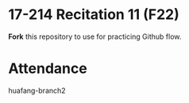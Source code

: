 # 17-214 Recitation 11 (F22)
**Fork** this repository to use for practicing Github flow.

# Attendance
huafang-branch2